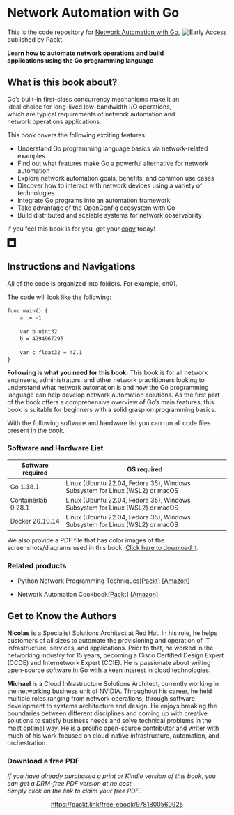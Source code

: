 # Network Automation with Go

<a href="https://www.packtpub.com/product/network-automation-with-go/9781800560925?utm_source=github&utm_medium=repository&utm_campaign=9781800560925"><img src="https://static.packt-cdn.com/products/9781800560925/cover/smaller" alt="Early Access" height="256px" align="right"></a>

This is the code repository for [Network Automation with Go](https://www.packtpub.com/product/network-automation-with-go/9781800560925?utm_source=github&utm_medium=repository&utm_campaign=9781800560925), published by Packt.

**Learn how to automate network operations and build applications using the Go programming language**

## What is this book about?
Go’s built-in first-class concurrency mechanisms make it an ideal choice for long-lived low-bandwidth I/O operations, which are typical requirements of network automation and network operations applications.

This book covers the following exciting features:
* Understand Go programming language basics via network-related examples
* Find out what features make Go a powerful alternative for network automation
* Explore network automation goals, benefits, and common use cases
* Discover how to interact with network devices using a variety of technologies
* Integrate Go programs into an automation framework
* Take advantage of the OpenConfig ecosystem with Go
* Build distributed and scalable systems for network observability

If you feel this book is for you, get your [copy](https://www.amazon.com/dp/1800560923) today!

<a href="https://www.packtpub.com/?utm_source=github&utm_medium=banner&utm_campaign=GitHubBanner"><img src="https://raw.githubusercontent.com/PacktPublishing/GitHub/master/GitHub.png" 
alt="https://www.packtpub.com/" border="5" /></a>

## Instructions and Navigations
All of the code is organized into folders. For example, ch01.

The code will look like the following:
```
func main() {     
    a := -1     
    
    var b uint32     
    b = 4294967295     
    
    var c float32 = 42.1
}
```

**Following is what you need for this book:**
This book is for all network engineers, administrators, and other network practitioners looking to understand what network automation is and how the Go programming language can help develop network automation solutions. As the first part of the book offers a comprehensive overview of Go’s main features, this book is suitable for beginners with a solid grasp on programming basics.

With the following software and hardware list you can run all code files present in the book.
### Software and Hardware List
| Software required | OS required |
| ------------------------------------ | ----------------------------------- |
| Go 1.18.1 | Linux (Ubuntu 22.04, Fedora 35), Windows Subsystem for Linux (WSL2) or macOS |
| Containerlab 0.28.1 | Linux (Ubuntu 22.04, Fedora 35), Windows Subsystem for Linux (WSL2) or macOS |
| Docker 20.10.14 | Linux (Ubuntu 22.04, Fedora 35), Windows Subsystem for Linux (WSL2) or macOS |


We also provide a PDF file that has color images of the screenshots/diagrams used in this book. [Click here to download it](https://packt.link/hOgov).

### Related products
*  Python Network Programming Techniques[[Packt]](https://www.packtpub.com/product/python-network-programming-techniques/9781838646639?utm_source=github&utm_medium=repository&utm_campaign=9781838646639) [[Amazon]](https://www.amazon.com/dp/1838646639)

*  Network Automation Cookbook[[Packt]](https://www.packtpub.com/product/network-automation-cookbook/9781789956481?utm_source=github&utm_medium=repository&utm_campaign=9781789956481) [[Amazon]](https://www.amazon.com/dp/178995648X)

## Get to Know the Authors
**Nicolas**
is a Specialist Solutions Architect at Red Hat. In his role, he helps customers of all sizes to automate the provisioning and operation of IT infrastructure, services, and applications. Prior to that, he worked in the networking industry for 15 years, becoming a Cisco Certified Design Expert (CCDE) and Internetwork Expert (CCIE). He is passionate about writing open-source software in Go with a keen interest in cloud technologies.


**Michael**
is a Cloud Infrastructure Solutions Architect, currently working in the networking business unit of NVIDIA. Throughout his career, he held multiple roles ranging from network operations, through software development to systems architecture and design. He enjoys breaking the boundaries between different disciplines and coming up with creative solutions to satisfy business needs and solve technical problems in the most optimal way. He is a prolific open-source contributor and writer with much of his work focused on cloud-native infrastructure, automation, and orchestration.

### Download a free PDF

 <i>If you have already purchased a print or Kindle version of this book, you can get a DRM-free PDF version at no cost.<br>Simply click on the link to claim your free PDF.</i>
<p align="center"> <a href="https://packt.link/free-ebook/9781800560925">https://packt.link/free-ebook/9781800560925 </a> </p>